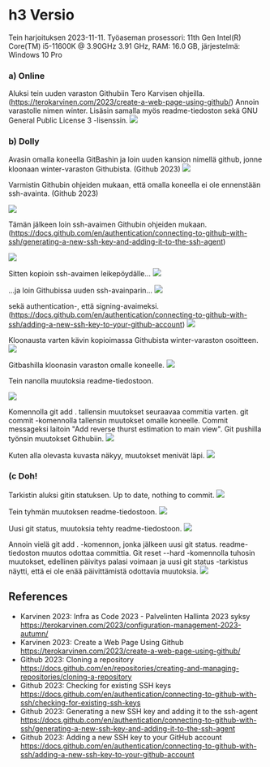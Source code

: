 # h3 Versio

Tein harjoituksen 2023-11-11. Työaseman prosessori: 11th Gen Intel(R) Core(TM) i5-11600K @ 3.90GHz 3.91 GHz, RAM: 16.0 GB, järjestelmä: Windows 10 Pro

### a) Online
Aluksi tein uuden varaston Githubiin Tero Karvisen ohjeilla. (https://terokarvinen.com/2023/create-a-web-page-using-github/) Annoin varastolle nimen winter. Lisäsin samalla myös readme-tiedoston sekä GNU General Public License 3 -lisenssin.
![](kuvat/h3-Versio/Capture2.PNG)

### b) Dolly
Avasin omalla koneella GitBashin ja loin uuden kansion nimellä github, jonne kloonaan winter-varaston Githubista. (Github 2023)
![](kuvat/h3-Versio/Capture3.PNG)

Varmistin Githubin ohjeiden mukaan, että omalla koneella ei ole ennenstään ssh-avainta. (Github 2023)

![](kuvat/h3-Versio/Capture4.PNG)

Tämän jälkeen loin ssh-avaimen Githubin ohjeiden mukaan. (https://docs.github.com/en/authentication/connecting-to-github-with-ssh/generating-a-new-ssh-key-and-adding-it-to-the-ssh-agent)

![](kuvat/h3-Versio/Capture6.PNG)

Sitten kopioin ssh-avaimen leikepöydälle...
![](kuvat/h3-Versio/Capture9.PNG)

...ja loin Githubissa uuden ssh-avainparin...
![](kuvat/h3-Versio/Capture10.PNG)

sekä authentication-, että signing-avaimeksi. (https://docs.github.com/en/authentication/connecting-to-github-with-ssh/adding-a-new-ssh-key-to-your-github-account)
![](kuvat/h3-Versio/Capture12.png)

Kloonausta varten kävin kopioimassa Githubista winter-varaston osoitteen.
![](kuvat/h3-Versio/Capture13.PNG)

Gitbashilla kloonasin varaston omalle koneelle.
![](kuvat/h3-Versio/Capture17.png)

Tein nanolla muutoksia readme-tiedostoon.

![](kuvat/h3-Versio/Capture24.PNG)

Komennolla git add . tallensin muutokset seuraavaa commitia varten. git commit -komennolla tallensin muutokset omalle koneelle. Commit messageksi laitoin "Add reverse thurst estimation to main view". Git pushilla työnsin muutokset Githubiin.
![](kuvat/h3-Versio/Capture22.PNG)

Kuten alla olevasta kuvasta näkyy, muutokset menivät läpi.
![](kuvat/h3-Versio/Capture23.PNG)

### (c Doh!
Tarkistin aluksi gitin statuksen. Up to date, nothing to commit.
![](kuvat/h3-Versio/Capture25.PNG)

Tein tyhmän muutoksen readme-tiedostoon.
![](kuvat/h3-Versio/Capture26.PNG)

Uusi git status, muutoksia tehty readme-tiedostoon.
![](kuvat/h3-Versio/Capture27.PNG)

Annoin vielä git add . -komennon, jonka jälkeen uusi git status. readme-tiedoston muutos odottaa committia. Git reset --hard -komennolla tuhosin muutokset, edellinen päivitys palasi voimaan ja uusi git status -tarkistus näytti, että ei ole enää päivittämistä odottavia muutoksia.
![](kuvat/h3-Versio/Capture30.PNG)


## References
- Karvinen 2023: Infra as Code 2023 - Palvelinten Hallinta 2023 syksy https://terokarvinen.com/2023/configuration-management-2023-autumn/
- Karvinen 2023: Create a Web Page Using Github https://terokarvinen.com/2023/create-a-web-page-using-github/
- Github 2023: Cloning a repository  https://docs.github.com/en/repositories/creating-and-managing-repositories/cloning-a-repository
- Github 2023: Checking for existing SSH keys https://docs.github.com/en/authentication/connecting-to-github-with-ssh/checking-for-existing-ssh-keys
- Github 2023: Generating a new SSH key and adding it to the ssh-agent https://docs.github.com/en/authentication/connecting-to-github-with-ssh/generating-a-new-ssh-key-and-adding-it-to-the-ssh-agent
- Github 2023: Adding a new SSH key to your GitHub account https://docs.github.com/en/authentication/connecting-to-github-with-ssh/adding-a-new-ssh-key-to-your-github-account
